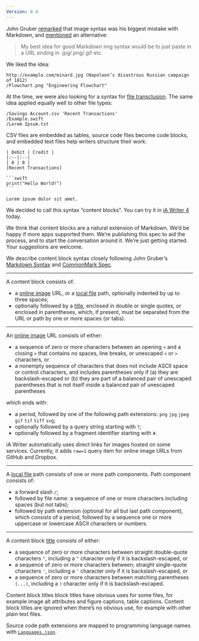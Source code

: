 ```yaml
---
Version: 0.4
---
```


John Gruber [remarked](https://twitter.com/gruber/status/701951688903630848) that image syntax was his biggest mistake with Markdown, and [mentioned](https://twitter.com/gruber/status/701951915605827585) an alternative:

> My best idea for good Markdown img syntax would be to just paste in a URL ending in .jpg/.png/.gif etc.

We liked the idea:

```
http://example.com/minard.jpg (Napoleon’s disastrous Russian campaign of 1812)
/Flowchart.png "Engineering Flowchart"
```

At the time, we were also looking for a syntax for [file transclusion][transclusion]. The same idea applied equally well to other file types:

```
/Savings Account.csv 'Recent Transactions'
/Example.swift
/Lorem Ipsum.txt
```

CSV files are embedded as tables, source code files become code blocks, and embedded text files help writers structure their work:

	| Debit | Credit |
	|:--|:--|
	| 0 | 0 |
	[Recent Transactions]
	
	```swift
	print("Hello World!")
	```
	
	Lorem ipsum dolor sit amet.

We decided to call this syntax “content blocks”. You can try it in [iA Writer 4][iA Writer] today.

We think that content blocks are a natural extension of Markdown. We’d be happy if more apps supported them. We’re publishing this spec to aid the process, and to start the conversation around it. We’re just getting started. Your suggestions are welcome.

We describe content block syntax closely following John Gruber’s [Markdown Syntax][Markdown] and [CommonMark Spec][CommonMark].

[transclusion]: https://en.wikipedia.org/wiki/Transclusion
[iA Writer]: https://ia.net/writer
[Markdown]: https://daringfireball.net/projects/markdown/syntax
[CommonMark]: http://spec.commonmark.org

---

A content block consists of:

- a [online image][online-image] URL, or a [local file][local-file] path, optionally indented by up to three spaces;
- optionally followed by a [title][], enclosed in double or single quotes, or enclosed in parentheses, which, if present, must be separated from the URL or path by one or more spaces (or tabs).

[online-image]: #online-image
[local-file]: #local-file
[title]: #content-block-title

---

An <a id="online-image" href="#online-image">online image</a> URL consists of either:

- a sequence of zero or more characters between an opening `<` and a closing `>` that contains no spaces, line breaks, or unescaped `<` or `>` characters, or
- a nonempty sequence of characters that does not include ASCII space or control characters, and includes parentheses only if (a) they are backslash-escaped or (b) they are part of a balanced pair of unescaped parentheses that is not itself inside a balanced pair of unescaped parentheses

which ends with:

- a period, followed by one of the following path extensions: `png` `jpg` `jpeg` `gif` `tif` `tiff` `svg`;
- optionally followed by a query string starting with `?`;
- optionally followed by a fragment identifier starting with `#`.

iA Writer automatically uses direct links for images hosted on some services. Currently, it adds `raw=1` query item for online image URLs from GitHub and Dropbox.

---

A <a id="local-file" href="#local-file">local file</a> path consists of one or more path components. Path component consists of:

- a forward slash `/`;
- followed by file name: a sequence of one or more characters including spaces (but not tabs);
- followed by path extension (optional for all but last path component), which consists of a period, followed by a sequence one or more uppercase or lowercase ASCII characters or numbers.

---

A content block <a id="content-block-title" href="#content-block-title">title</a> consists of either:

- a sequence of zero or more characters between straight double-quote characters `"`, including a `"` character only if it is backslash-escaped, or
- a sequence of zero or more characters between; straight single-quote characters `'`, including a `'` character only if it is backslash-escaped, or
- a sequence of zero or more characters between matching parentheses `(...)`, including a `)` character only if it is backslash-escaped.

Content block titles block titles have obvious uses for some files, for example image alt attributes and figure captions, table captions. Content block titles are ignored when there’s no obvious use, for example with other plain text files.

Source code path extensions are mapped to programming language names with [`Languages.json`](Languages.json).
